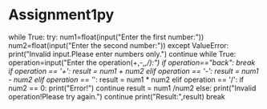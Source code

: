 # Assignment1py
while True:
    try:
        num1=float(input("Enter the first number:"))
        num2=float(input("Enter the second number:"))
    except ValueError:
        print("Invalid input.Please enter numbers only.")
        continue
    while True:
        operation=input("Enter the operation(+,-,*,/):")
        if operation=="back":
            break
        if operation == '+':
            result = num1 + num2
        elif operation == '-':
            result = num1 - num2
        elif operation == '*':
            result = num1 * num2
        elif operation == '/':
            if num2 == 0:
                print("Error!")
                continue
            result = num1 /num2
        else:
	        print("Invalid operation!Please try again.")
	        continue
        print("Result:",result)
        break
